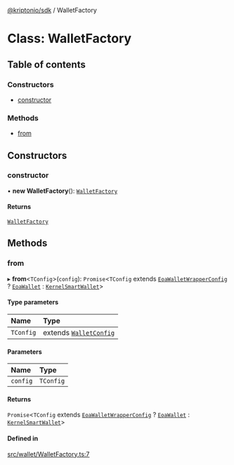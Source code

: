 [@kriptonio/sdk](../README.md) / WalletFactory

# Class: WalletFactory

## Table of contents

### Constructors

- [constructor](WalletFactory.md#constructor)

### Methods

- [from](WalletFactory.md#from)

## Constructors

### constructor

• **new WalletFactory**(): [`WalletFactory`](WalletFactory.md)

#### Returns

[`WalletFactory`](WalletFactory.md)

## Methods

### from

▸ **from**\<`TConfig`\>(`config`): `Promise`\<`TConfig` extends [`EoaWalletWrapperConfig`](../README.md#eoawalletwrapperconfig) ? [`EoaWallet`](EoaWallet.md) : [`KernelSmartWallet`](KernelSmartWallet.md)\>

#### Type parameters

| Name | Type |
| :------ | :------ |
| `TConfig` | extends [`WalletConfig`](../README.md#walletconfig) |

#### Parameters

| Name | Type |
| :------ | :------ |
| `config` | `TConfig` |

#### Returns

`Promise`\<`TConfig` extends [`EoaWalletWrapperConfig`](../README.md#eoawalletwrapperconfig) ? [`EoaWallet`](EoaWallet.md) : [`KernelSmartWallet`](KernelSmartWallet.md)\>

#### Defined in

[src/wallet/WalletFactory.ts:7](https://github.com/kriptonio/js-sdk/blob/1c33c1b/src/wallet/WalletFactory.ts#L7)
